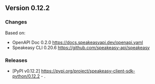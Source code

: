 

## Version 0.12.2
### Changes
Based on:
- OpenAPI Doc 0.2.0 https://docs.speakeasyapi.dev/openapi.yaml
- Speakeasy CLI 0.20.6 https://github.com/speakeasy-api/speakeasy
### Releases
- [PyPI v0.12.2] https://pypi.org/project/speakeasy-client-sdk-python/0.12.2 - .